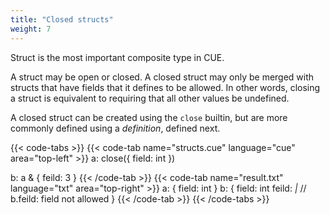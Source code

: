 ```yaml
---
title: "Closed structs"
weight: 7
---
```


Struct is the most important composite type in CUE.

A struct may be open or closed.
A closed struct may only be merged with structs that have fields that
it defines to be allowed.
In other words, closing a struct is equivalent to requiring that all
other values be undefined.

A closed struct can be created using the `close` builtin,
but are more commonly defined using a _definition_, defined next.

{{< code-tabs >}}
{{< code-tab name="structs.cue" language="cue" area="top-left" >}}
a: close({
	field: int
})

b: a & {
	feild: 3
}
{{< /code-tab >}}
{{< code-tab name="result.txt" language="txt" area="top-right" >}}
a: {
    field: int
}
b: {
    field: int
    feild: _|_ // b.feild: field not allowed
}
{{< /code-tab >}}
{{< /code-tabs >}}
